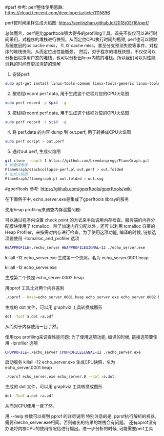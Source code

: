 #perf
参考:
perf整体使用思路:
https://cloud.tencent.com/developer/article/1115896

perf按时间采样生成火焰图:
https://senlinzhan.github.io/2018/03/18/perf/

总体而言，perf是比gperftools强大得多的profiling工具。首先不仅仅可以进行时间采用，对程序的堆栈进行快照，从而定位CPU执行时间的瓶颈,
perf也可以跟踪系统底层的os cache miss， l1, l2 cache miss，甚至分支预测失败等事件，对程序的堆栈快照，从而定位出性能瓶颈。
然后，对于程序的堆栈快照，不仅仅可以分析出程序用户态的堆栈，也可以分析出linux内核的堆栈。所以我们可以对性能消耗的时间有更加清楚的理解

1. 安装perf:
```bash
sudo apt-get install linux-tools-common linux-tools-generic linux-tools-`uname -r`
```
2. 按进程record perf.data, 用于生成这个进程对应的CPU火焰图
```bash
sudo perf record -p $pid  -g
```

3. 按线程record perf.data, 用于生成这个线程对应的CPU火焰图
```bash
sudo perf record -t $tid  -g
```

4. 将 perf.data 的内容 dump 到 out.perf, 用于转换成CPU火焰图
```bash
sudo perf script > out.perf
```

5. 通过out.perf, 生成火焰图
```bash
git clone --depth 1 https://github.com/brendangregg/FlameGraph.git
# 折叠调用栈
FlameGraph/stackcollapse-perf.pl out.perf > out.folded
# 生成火焰图
FlameGraph/flamegraph.pl out.folded > out.svg
```
#gperftools
参考:
https://github.com/gperftools/gperftools/wiki

在下面例子中, echo_server.exe是集成了gperftools libray的服务 

使用heap profiling来调查内存泄露问题:

可以通过程序内设置 check point 的方式来手动调用内存检查。服务端的内存分配模块使用了 tcmalloc，除了加速内存分配以外，还可
以利用 tcmalloc 自带的 Heap Profiler，来按需对内存进行检查。为了使用这项功能, 编译的时候, 链接选项要使用 
-ltcmalloc_and_profiler 选项

```bash
HEAPPROFILE=./echo_server HEAPPROFILESIGNAL=12 ./echo_server.exe
```

killall -12 echo_server.exe
生成第一个快照，名为 echo_server.0001.heap

killall -12 echo_server.exe

生成第二个快照 echo_server.0002.heap

用pprof 工具比对两个内存差别
```bash
./pprof --base=echo_server.0001.heap echo_server.exe echo_server.0002.heap  --dot >a.dot
```
生成的 dot 文件，可以用 graphviz 工具转换成图形
```bash
dot -Tpdf a.dot >a.pdf
```
从而对于内存使用一目了然。


使用cpu profiling来调查性能问题:
为了使用这项功能, 编译的时候, 链接选项要使用 -lprofiler 选项

```bash
CPUPROFILE=./echo_server CPUPROFILESIGNAL=12 ./echo_server.exe
```

启动服务
killall -12 echo_server.exe
生成CPU快照，名为 echo_server.0001.heap

```bash
./pprof echo_server.exe echo_server.0 --dot >a.dot
```
生成的 dot 文件，可以用 graphviz 工具转换成图形
```bash
dot -Tpdf a.dot >a.pdf
```
从而对CPU使用一目了然。

用 --help 参数可以得到 pprof 的详尽说明
特别注意的是, pprof执行解析的机器, 需要和echo_server.exe相同。否则输出的结果的堆栈会有问题。
还有pprof没有办法将内核CPU的使用情况给进行输出。进一步分析的时候, 可能需要perf工具

